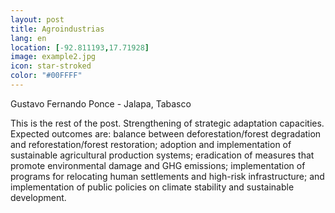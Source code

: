 ```yaml
--- 
layout: post 
title: Agroindustrias
lang: en
location: [-92.811193,17.71928]
image: example2.jpg
icon: star-stroked
color: "#00FFFF"
--- 
```


<p>
Gustavo Fernando Ponce - Jalapa, Tabasco



</p>
<p >
	This is the rest of the post. Strengthening of strategic adaptation capacities. Expected outcomes are: balance between deforestation/forest degradation and reforestation/forest restoration; adoption and implementation of sustainable agricultural production systems; eradication of measures that promote environmental damage and GHG emissions; implementation of programs for relocating human settlements and high-risk infrastructure; and implementation of public policies on climate stability and sustainable development.
</p>

